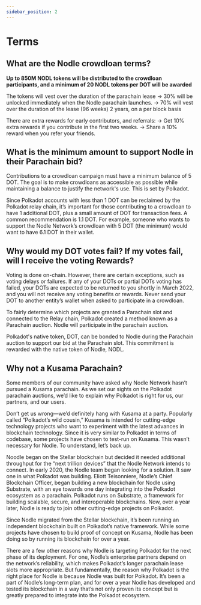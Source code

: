 ```yaml
---
sidebar_position: 2
---
```


# Terms

## What are the Nodle crowdloan terms?
**Up to 850M NODL tokens will be distributed to the crowdloan participants, and a minimum of 20 NODL tokens per DOT will be awarded**

The tokens will vest over the duration of the parachain lease
→ 30% will be unlocked immediately when the Nodle parachain launches.
→ 70% will vest over the duration of the lease (96 weeks) 2 years, on a per block basis

There are extra rewards for early contributors, and referrals:
→ Get 10% extra rewards if you contribute in the first two weeks.
→ Share a 10% reward when you refer your friends.

## What is the minimum amount to support Nodle in their Parachain bid?
Contributions to a crowdloan campaign must have a minimum balance of 5 DOT. The goal is to make crowdloans as accessible as possible while maintaining a balance to justify the network's use. This is set by Polkadot.

Since Polkadot accounts with less than 1 DOT can be reclaimed by the Polkadot relay chain, it’s important for those contributing to a crowdloan to have 1 additional DOT, plus a small amount of DOT for transaction fees. A common recommendation is 1.1 DOT. For example, someone who wants to support the Nodle Network’s crowdloan with 5 DOT (the minimum) would want to have 6.1 DOT in their wallet.

## Why would my DOT votes fail? If my votes fail, will I receive the voting Rewards?
Voting is done on-chain. However, there are certain exceptions, such as voting delays or failures. If any of your DOTs or partial DOTs voting has failed, your DOTs are expected to be returned to you shortly in March 2022, and you will not receive any voting benefits or rewards.
Never send your DOT to another entity’s wallet when asked to participate in a crowdloan.

To fairly determine which projects are granted a Parachain slot and connected to the Relay chain, Polkadot created a method known as a Parachain auction. Nodle will participate in the parachain auction.

Polkadot's native token, DOT, can be bonded to Nodle during the Parachain auction to support our bid at the Parachain slot. This commitment is rewarded with the native token of Nodle, NODL.

## Why not a Kusama Parachain?
Some members of our community have asked why Nodle Network hasn’t pursued a Kusama parachain. As we set our sights on the Polkadot parachain auctions, we’d like to explain why Polkadot is right for us, our partners, and our users.

Don’t get us wrong—we’d definitely hang with Kusama at a party. Popularly called “Polkadot’s wild cousin,” Kusama is intended for cutting-edge technology projects who want to experiment with the latest advances in blockchain technology. Since it is very similar to Polkadot in terms of codebase, some projects have chosen to test-run on Kusama. This wasn’t necessary for Nodle. To understand, let’s back up.

Noodle began on the Stellar blockchain but decided it needed additional throughput for the “next trillion devices” that the Nodle Network intends to connect. In early 2020, the Nodle team began looking for a solution. It saw one in what Polkadot was building. Eliott Teisonniere, Nodle’s Chief Blockchain Officer, began building a new blockchain for Nodle using Substrate, with an eye towards one day integrating into the Polkadot ecosystem as a parachain. Polkadot runs on Substrate, a framework for building scalable, secure, and interoperable blockchains. Now, over a year later, Nodle is ready to join other cutting-edge projects on Polkadot.

Since Nodle migrated from the Stellar blockchain, it’s been running an independent blockchain built on Polkadot’s native framework. While some projects have chosen to build proof of concept on Kusama, Nodle has been doing so by running its blockchain for over a year.

There are a few other reasons why Nodle is targeting Polkadot for the next phase of its deployment. For one, Nodle’s enterprise partners depend on the network’s reliability, which makes Polkadot’s longer parachain lease slots more appropriate. But fundamentally, the reason why Polkadot is the right place for Nodle is because Nodle was built for Polkadot. It’s been a part of Nodle’s long-term plan, and for over a year Nodle has developed and tested its blockchain in a way that’s not only proven its concept but is greatly prepared to integrate into the Polkadot ecosystem.